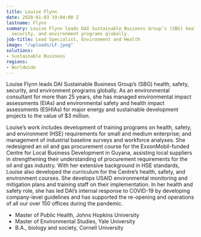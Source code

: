 ```yaml
---
title: Louise Flynn
date: 2020-01-03 19:04:00 Z
lastname: Flynn
summary: Louise Flynn leads DAI Sustainable Business Group’s (SBG) health, safety,
  security, and environment programs globally.
job-title: Lead Specialist, Environment and Health
image: "/uploads/LF.jpeg"
solutions:
- Sustainable Business
regions:
- Worldwide
---
```


Louise Flynn leads DAI Sustainable Business Group’s (SBG) health, safety, security, and environment programs globally. As an environmental consultant for more than 25 years, she has managed environmental impact assessments (EIAs) and environmental safety and health impact assessments (ESHIAs) for major energy and sustainable development projects to the value of $3 million.

Louise’s work includes development of training programs on health, safety, and environment (HSE) requirements for small and medium enterprise; and management of industrial baseline surveys and workforce analyses. She redesigned an oil and gas procurement course for the ExxonMobil-funded Centre for Local Business Development in Guyana, assisting local suppliers in strengthening their understanding of procurement requirements for the oil and gas industry. With her extensive background in HSE standards, Louise also developed the curriculum for the Centre’s health, safety, and environment courses.  She develops USAID environmental monitoring and mitigation plans and training staff on their implementation.  In her health and safety role, she has led DAI’s internal response to COVID-19 by developing company-level guidelines and has supported the re-opening and operations of all our over 150 offices during the pandemic.

* Master of Public Health, Johns Hopkins University
* Master of Environmental Studies, Yale University
* B.A., biology and society, Cornell University
